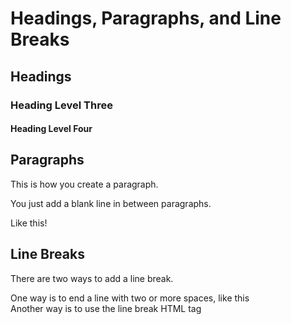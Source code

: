 # Headings, Paragraphs, and Line Breaks

## Headings 

### Heading Level Three 

#### Heading Level Four

## Paragraphs 

This is how you create a paragraph. 

You just add a blank line in between paragraphs. 

Like this!

## Line Breaks 

There are two ways to add a line break.  

One way is to end a line with two or more spaces, like this  
Another way is to use the line break HTML tag <br>
